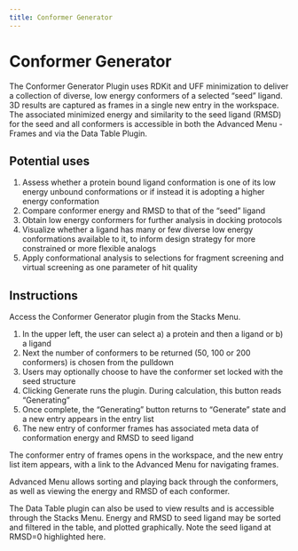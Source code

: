 ```yaml
---
title: Conformer Generator
---
```


# Conformer Generator

<vimg src="plugins-page/conformer-generator/overview.png" />

The Conformer Generator Plugin uses RDKit and UFF minimization to deliver a collection of diverse, low energy conformers of a selected “seed” ligand. 3D results are captured as frames in a single new entry in the workspace. The associated minimized energy and similarity to the seed ligand (RMSD) for the seed and all conformers is accessible in both the Advanced Menu - Frames and via the Data Table Plugin.

## Potential uses

1. Assess whether a protein bound ligand conformation is one of its low energy unbound conformations or if instead it is adopting a higher energy conformation
2. Compare conformer energy and RMSD to that of the “seed” ligand
3. Obtain low energy conformers for further analysis in docking protocols
4. Visualize whether a ligand has many or few diverse low energy conformations available to it, to inform design strategy for more constrained or more flexible analogs
5. Apply conformational analysis to selections for fragment screening and virtual screening as one parameter of hit quality

## Instructions

<vimg src="plugins-page/conformer-generator/plugin-list.png" />

Access the Conformer Generator plugin from the Stacks Menu.

<vimg src="plugins-page/conformer-generator/input-protein.png" />
<vimg src="plugins-page/conformer-generator/input-ligand.png" />

1. In the upper left, the user can select a) a protein and then a ligand or b) a ligand
2. Next the number of conformers to be returned (50, 100 or 200 conformers) is chosen from the pulldown
3. Users may optionally choose to have the conformer set locked with the seed structure
4. Clicking Generate runs the plugin.  During calculation, this button reads “Generating”
5. Once complete, the “Generating” button returns to “Generate” state and a new entry appears in the entry list
6. The new entry of conformer frames has associated meta data of conformation energy and RMSD to seed ligand

<vimg src="plugins-page/conformer-generator/result.png" />

The conformer entry of frames opens in the workspace, and the new entry list item appears, with a link to the Advanced Menu for navigating frames.

<vimg src="plugins-page/conformer-generator/frames.png" />

Advanced Menu allows sorting and playing back through the conformers, as well as viewing the energy and RMSD of each conformer.

<vimg src="plugins-page/conformer-generator/data-table.png" />
<vimg src="plugins-page/conformer-generator/data-table-graph.png" />

The Data Table plugin can also be used to view results and is accessible through the Stacks Menu. Energy and RMSD to seed ligand may be sorted and filtered in the table, and plotted graphically. Note the seed ligand at RMSD=0 highlighted here.
